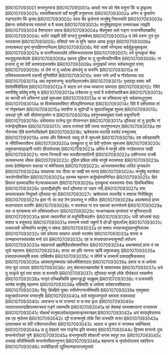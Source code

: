 BR0107093001 	शन्तनुरुवाच
BR0107093001a	आपवो नाम को न्वेष वसूनां किं च दुष्कृतम्
BR0107093001c	यस्याभिशापात्ते सर्वे मानुषीं तनुमागताः
BR0107093002a	अनेन च कुमारेण गङ्गादत्तेन किं कृतम्
BR0107093002c	यस्य चैव कृतेनायं मानुषेषु निवत्स्यति
BR0107093003a	ईशानाः सर्वलोकस्य वसवस्ते च वै कथम्
BR0107093003c	मानुषेषूदपद्यन्त तन्ममाचक्ष्व जाह्नवि
BR0107093004	वैशम्पायन उवाच
BR0107093004a	सैवमुक्ता ततो गङ्गा राजानमिदमब्रवीत्
BR0107093004c	भर्तारं जाह्नवी देवी शन्तनुं पुरुषर्षभम्
BR0107093005a	यं लेभे वरुणः पुत्रं पुरा भरतसत्तम
BR0107093005c	वसिष्ठो नाम स मुनिः ख्यात आपव इत्युत
BR0107093006a	तस्याश्रमपदं पुण्यं मृगपक्षिगणान्वितम्
BR0107093006c	मेरोः पार्श्वे नगेन्द्रस्य सर्वर्तुकुसुमावृतम्
BR0107093007a	स वारुणिस्तपस्तेपे तस्मिन्भरतसत्तम
BR0107093007c	वने पुण्यकृतां श्रेष्ठः स्वादुमूलफलोदके
BR0107093008a	दक्षस्य दुहिता या तु सुरभीत्यतिगर्विता
BR0107093008c	गां प्रजाता तु सा देवी कश्यपाद्भरतर्षभ
BR0107093009a	अनुग्रहार्थं जगतः सर्वकामदुघां वराम्
BR0107093009c	तां लेभे गां तु धर्मात्मा होमधेनुं स वारुणिः
BR0107093010a	सा तस्मिंस्तापसारण्ये वसन्ती मुनिसेविते
BR0107093010c	चचार रम्ये धर्म्ये च गौरपेतभया तदा
BR0107093011a	अथ तद्वनमाजग्मुः कदाचिद्भरतर्षभ
BR0107093011c	पृथ्वाद्या वसवः सर्वे देवदेवर्षिसेवितम्
BR0107093012a	ते सदारा वनं तच्च व्यचरन्त समन्ततः
BR0107093012c	रेमिरे रमणीयेषु पर्वतेषु वनेषु च
BR0107093013a	तत्रैकस्य तु भार्या वै वसोर्वासवविक्रम
BR0107093013c	सा चरन्ती वने तस्मिन्गां ददर्श सुमध्यमा
BR0107093013e	या सा वसिष्ठस्य मुनेः सर्वकामधुगुत्तमा
BR0107093014a	सा विस्मयसमाविष्टा शीलद्रविणसम्पदा
BR0107093014c	दिवे वै दर्शयामास तां गां गोवृषभेक्षण
BR0107093015a	स्वापीनां च सुदोग्ध्रीं च सुवालधिमुखां शुभाम्
BR0107093015c	उपपन्नां गुणैः सर्वैः शीलेनानुत्तमेन च
BR0107093016a	एवंगुणसमायुक्तां वसवे वसुनन्दिनी
BR0107093016c	दर्शयामास राजेन्द्र पुरा पौरवनन्दन
BR0107093017a	द्यौस्तदा तां तु दृष्ट्वैव गां गजेन्द्रेन्द्रविक्रम
BR0107093017c	उवाच राजंस्तां देवीं तस्या रूपगुणान्वदन्
BR0107093018a	एषा गौरुत्तमा देवि वारुणेरसितेक्षणे
BR0107093018c	ऋषेस्तस्य वरारोहे यस्येदं वनमुत्तमम्
BR0107093019a	अस्याः क्षीरं पिबेन्मर्त्यः स्वादु यो वै सुमध्यमे
BR0107093019c	दश वर्षसहस्राणि स जीवेत्स्थिरयौवनः
BR0107093020a	एतच्छ्रुत्वा तु सा देवी नृपोत्तम सुमध्यमा
BR0107093020c	तमुवाचानवद्याङ्गी भर्तारं दीप्ततेजसम्
BR0107093021a	अस्ति मे मानुषे लोके नरदेवात्मजा सखी
BR0107093021c	नाम्ना जिनवती नाम रूपयौवनशालिनी
BR0107093022a	उशीनरस्य राजर्षेः सत्यसन्धस्य धीमतः
BR0107093022c	दुहिता प्रथिता लोके मानुषे रूपसम्पदा
BR0107093023a	तस्या हेतोर्महाभाग सवत्सां गां ममेप्सिताम्
BR0107093023c	आनयस्वामरश्रेष्ठ त्वरितं पुण्यवर्धन
BR0107093024a	यावदस्याः पयः पीत्वा सा सखी मम मानद
BR0107093024c	मानुषेषु भवत्वेका जरारोगविवर्जिता
BR0107093025a	एतन्मम महाभाग कर्तुमर्हस्यनिन्दित
BR0107093025c	प्रियं प्रियतरं ह्यस्मान्नास्ति मेऽन्यत्कथञ्चन
BR0107093026a	एतच्छ्रुत्वा वचस्तस्या देव्याः प्रियचिकीर्षया
BR0107093026c	पृथ्वाद्यैर्भ्रातृभिः सार्धं द्यौस्तदा तां जहार गाम्
BR0107093027a	तया कमलपत्राक्ष्या नियुक्तो द्यौस्तदा नृप
BR0107093027c	ऋषेस्तस्य तपस्तीव्रं न शशाक निरीक्षितुम्
BR0107093027e	हृता गौः सा तदा तेन प्रपातस्तु न तर्कितः
BR0107093028a	अथाश्रमपदं प्राप्तः फलान्यादाय वारुणिः
BR0107093028c	न चापश्यत गां तत्र सवत्सां काननोत्तमे
BR0107093029a	ततः स मृगयामास वने तस्मिंस्तपोधनः
BR0107093029c	नाध्यगच्छच्च मृगयंस्तां गां मुनिरुदारधीः
BR0107093030a	ज्ञात्वा तथापनीतां तां वसुभिर्दिव्यदर्शनः
BR0107093030c	ययौ क्रोधवशं सद्यः शशाप च वसूंस्तदा
BR0107093031a	यस्मान्मे वसवो जह्रुर्गां वै दोग्ध्रीं सुवालधिम्
BR0107093031c	तस्मात्सर्वे जनिष्यन्ति मानुषेषु न संशयः
BR0107093032a	एवं शशाप भगवान्वसूंस्तान्मुनिसत्तमः
BR0107093032c	वशं कोपस्य सम्प्राप्त आपवो भरतर्षभ
BR0107093033a	शप्त्वा च तान्महाभागस्तपस्येव मनो दधे
BR0107093033c	एवं स शप्तवान्राजन्वसूनष्टौ तपोधनः
BR0107093033e	महाप्रभावो ब्रह्मर्षिर्देवान्रोषसमन्वितः
BR0107093034a	अथाश्रमपदं प्राप्य तं स्म भूयो महात्मनः
BR0107093034c	शप्ताः स्म इति जानन्त ऋषिं तमुपचक्रमुः
BR0107093035a	प्रसादयन्तस्तमृषिं वसवः पार्थिवर्षभ
BR0107093035c	न लेभिरे च तस्मात्ते प्रसादमृषिसत्तमात्
BR0107093035e	आपवात्पुरुषव्याघ्र सर्वधर्मविशारदात्
BR0107093036a	उवाच च स धर्मात्मा सप्त यूयं धरादयः
BR0107093036c	अनु संवत्सराच्छापमोक्षं वै समवाप्स्यथ
BR0107093037a	अयं तु यत्कृते यूयं मया शप्ताः स वत्स्यति
BR0107093037c	द्यौस्तदा मानुषे लोके दीर्घकालं स्वकर्मणा
BR0107093038a	नानृतं तच्चिकीर्षामि युष्मान्क्रुद्धो यदब्रुवम्
BR0107093038c	न प्रजास्यति चाप्येष मानुषेषु महामनाः
BR0107093039a	भविष्यति च धर्मात्मा सर्वशास्त्रविशारदः
BR0107093039c	पितुः प्रियहिते युक्तः स्त्रीभोगान्वर्जयिष्यति
BR0107093039e	एवमुक्त्वा वसून्सर्वाञ्जगाम भगवानृषिः
BR0107093040a	ततो मामुपजग्मुस्ते समस्ता वसवस्तदा
BR0107093040c	अयाचन्त च मां राजन्वरं स च मया कृतः
BR0107093040e	जाताञ्जातान्प्रक्षिपास्मान्स्वयं गङ्गे त्वमम्भसि
BR0107093041a	एवं तेषामहं सम्यक्शप्तानां राजसत्तम
BR0107093041c	मोक्षार्थं मानुषाल्लोकाद्यथावत्कृतवत्यहम्
BR0107093042a	अयं शापादृषेस्तस्य एक एव नृपोत्तम
BR0107093042c	द्यौ राजन्मानुषे लोके चिरं वत्स्यति भारत
BR0107093043a	एतदाख्याय सा देवी तत्रैवान्तरधीयत
BR0107093043c	आदाय च कुमारं तं जगामाथ यथेप्सितम्
BR0107093044a	स तु देवव्रतो नाम गाङ्गेय इति चाभवत्
BR0107093044c	द्विनामा शन्तनोः पुत्रः शन्तनोरधिको गुणैः
BR0107093045a	शन्तनुश्चापि शोकार्तो जगाम स्वपुरं ततः
BR0107093045c	तस्याहं कीर्तयिष्यामि शन्तनोरमितान्गुणान्
BR0107093046a	महाभाग्यं च नृपतेर्भारतस्य यशस्विनः
BR0107093046c	यस्येतिहासो द्युतिमान्महाभारतमुच्यते

